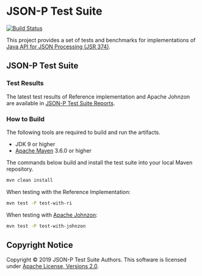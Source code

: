 # JSON-P Test Suite
[![Build Status](https://travis-ci.org/leadpony/jsonp-test-suite.svg?branch=master)](https://travis-ci.org/leadpony/jsonp-test-suite)

This project provides a set of tests and benchmarks for implementations of [Java API for JSON Processing (JSR 374)].

## JSON-P Test Suite

### Test Results

The latest test results of Reference implementation and Apache Johnzon are available in [JSON-P Test Suite Reports].

### How to Build

The following tools are required to build and run the artifacts.
* JDK 9 or higher
* [Apache Maven] 3.6.0 or higher

The commands below build and install the test suite into your local Maven repository.

```bash
mvn clean install
```

When testing with the Reference Implementation:

```bash
mvn test -P test-with-ri
```

When testing with [Apache Johnzon]:

```bash
mvn test -P test-with-johnzon
```

## Copyright Notice
Copyright &copy; 2019 JSON-P Test Suite Authors. This software is licensed under [Apache License, Versions 2.0][Apache 2.0 License].

[Apache 2.0 License]: https://www.apache.org/licenses/LICENSE-2.0
[Java API for JSON Processing (JSR 374)]: https://eclipse-ee4j.github.io/jsonp/
[Apache Maven]: https://maven.apache.org/
[Apache Johnzon]: https://johnzon.apache.org/
[JSON-P Test Suite Reports]: https://leadpony.github.io/jsonp-test-suite/test-suite/project-reports.html

